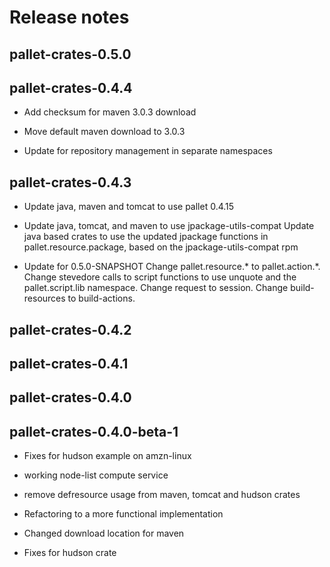 # Release notes


## pallet-crates-0.5.0


## pallet-crates-0.4.4

- Add checksum for maven 3.0.3 download

- Move default maven download to 3.0.3

- Update for repository management in separate namespaces


## pallet-crates-0.4.3

- Update java, maven and tomcat to use pallet 0.4.15

- Update java, tomcat, and maven to use jpackage-utils-compat
  Update java based crates to use the updated jpackage functions in 
  pallet.resource.package, based on the jpackage-utils-compat rpm

- Update for 0.5.0-SNAPSHOT
  Change pallet.resource.* to pallet.action.*. Change stevedore calls to
  script functions to use unquote and the pallet.script.lib namespace. 
  Change request to session.  Change build-resources to build-actions.


## pallet-crates-0.4.2


## pallet-crates-0.4.1


## pallet-crates-0.4.0


## pallet-crates-0.4.0-beta-1

- Fixes for hudson example on amzn-linux

- working node-list compute service

- remove defresource usage from maven, tomcat and hudson crates

- Refactoring to a more functional implementation

- Changed download location for maven

- Fixes for hudson crate

